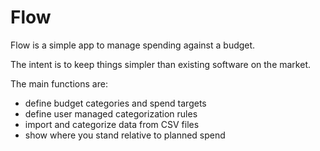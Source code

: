 # Flow

Flow is a simple app to manage spending against a budget.  

The intent is to keep things simpler than existing software on the market.  

The main functions are: 
* define budget categories and spend targets
* define user managed categorization rules
* import and categorize data from CSV files
* show where you stand relative to planned spend 
